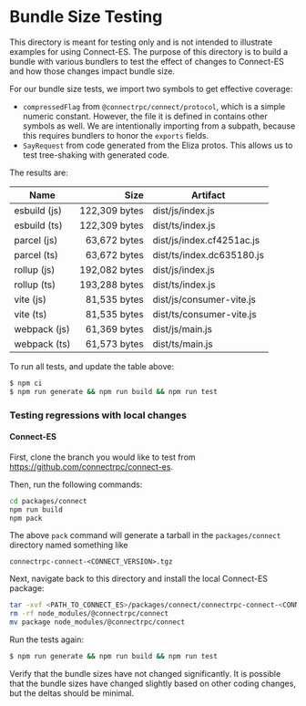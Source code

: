 Bundle Size Testing
========================================

This directory is meant for testing only and is not intended to illustrate examples for
using Connect-ES. The purpose of this directory is to build a bundle with various bundlers
to test the effect of changes to Connect-ES and how those changes impact bundle size.

For our bundle size tests, we import two symbols to get effective coverage:

* `compressedFlag` from `@connectrpc/connect/protocol`, which is a simple numeric constant. However, the file it is 
defined in contains other symbols as well. We are intentionally importing from a subpath, because this requires bundlers
to honor the `exports` fields.
* `SayRequest` from code generated from the Eliza protos. This allows us to test tree-shaking with generated code.

The results are:

<!--- RESULTS-START -->
| Name | Size | Artifact |
|------|-----:|----------|
| esbuild (js) | 122,309 bytes | dist/js/index.js |
| esbuild (ts) | 122,309 bytes | dist/ts/index.js |
| parcel (js) | 63,672 bytes | dist/js/index.cf4251ac.js |
| parcel (ts) | 63,672 bytes | dist/ts/index.dc635180.js |
| rollup (js) | 192,082 bytes | dist/js/index.js |
| rollup (ts) | 193,288 bytes | dist/ts/index.js |
| vite (js) | 81,535 bytes | dist/js/consumer-vite.js |
| vite (ts) | 81,535 bytes | dist/ts/consumer-vite.js |
| webpack (js) | 61,369 bytes | dist/js/main.js |
| webpack (ts) | 61,573 bytes | dist/ts/main.js |
<!--- RESULTS-END -->

To run all tests, and update the table above:

```bash
$ npm ci
$ npm run generate && npm run build && npm run test
```

### Testing regressions with local changes

#### Connect-ES

First, clone the branch you would like to test from https://github.com/connectrpc/connect-es.

Then, run the following commands:

```bash
cd packages/connect
npm run build
npm pack
```

The above `pack` command will generate a tarball in the `packages/connect` directory named something like

```
connectrpc-connect-<CONNECT_VERSION>.tgz
```

Next, navigate back to this directory and install the local Connect-ES package:

```bash
tar -xvf <PATH_TO_CONNECT_ES>/packages/connect/connectrpc-connect-<CONNECT_VERSION>.tgz
rm -rf node_modules/@connectrpc/connect
mv package node_modules/@connectrpc/connect
```

Run the tests again:

```bash
$ npm run generate && npm run build && npm run test
```

Verify that the bundle sizes have not changed significantly. It is possible that the bundle sizes have changed slightly
based on other coding changes, but the deltas should be minimal.
